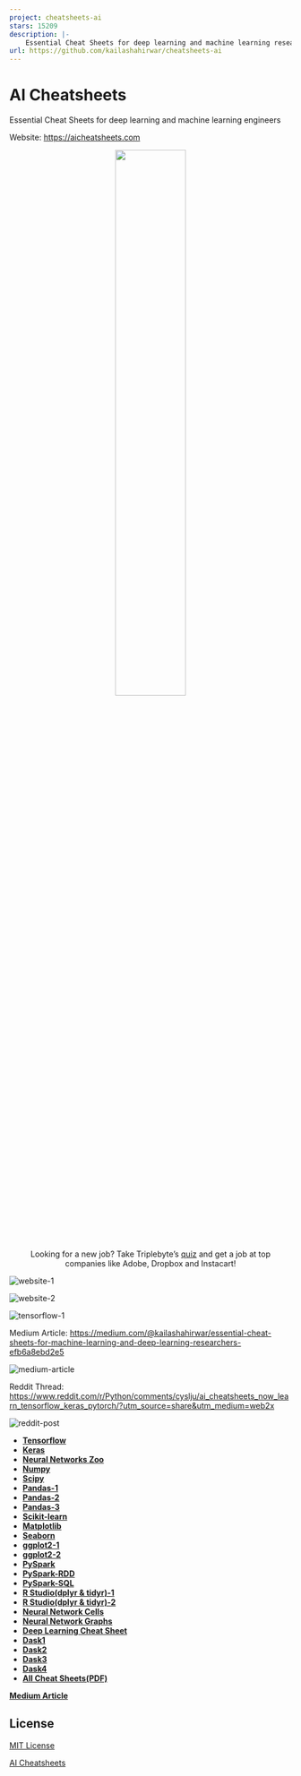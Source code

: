 ```yaml
---
project: cheatsheets-ai
stars: 15209
description: |-
    Essential Cheat Sheets for deep learning and machine learning researchers https://medium.com/@kailashahirwar/essential-cheat-sheets-for-machine-learning-and-deep-learning-researchers-efb6a8ebd2e5
url: https://github.com/kailashahirwar/cheatsheets-ai
---
```


# AI Cheatsheets

Essential Cheat Sheets for deep learning and machine learning engineers

Website: https://aicheatsheets.com

<p align="center">
  <img width="50%" height="auto" src="Triplebyte_logo.png">
</p>
<p align="center">
Looking for a new job? Take Triplebyte’s <a href="https://triplebyte.com/a/ZYAvvEc/d">quiz</a> and get a job at top companies like Adobe, Dropbox and Instacart!
</p>

![website-1](https://github.com/kailashahirwar/cheatsheets-ai/blob/master/screenshots/website.png)

![website-2](https://github.com/kailashahirwar/cheatsheets-ai/blob/master/screenshots/website-2.png)

![tensorflow-1](https://github.com/kailashahirwar/cheatsheets-ai/blob/master/screenshots/tensorflow1.png)

Medium Article: https://medium.com/@kailashahirwar/essential-cheat-sheets-for-machine-learning-and-deep-learning-researchers-efb6a8ebd2e5

![medium-article](https://github.com/kailashahirwar/cheatsheets-ai/blob/master/screenshots/medium-article.png)

Reddit Thread: https://www.reddit.com/r/Python/comments/cyslju/ai_cheatsheets_now_learn_tensorflow_keras_pytorch/?utm_source=share&utm_medium=web2x

![reddit-post](https://github.com/kailashahirwar/cheatsheets-ai/blob/master/screenshots/reddit-post.png)
  
    
  - [**Tensorflow**](https://github.com/kailashahirwar/cheatsheets-ai/blob/master/PDFs/Tensorflow.pdf)<br>
  - [**Keras**](https://github.com/kailashahirwar/cheatsheets-ai/blob/master/Keras.jpg)<br>
  - [**Neural Networks Zoo**](https://github.com/kailashahirwar/cheatsheets-ai/blob/master/Neural%20Networks%20Zoo.png)<br>
  - [**Numpy**](https://github.com/kailashahirwar/cheatsheets-ai/blob/master/Numpy.png)<br>
  - [**Scipy**](https://github.com/kailashahirwar/cheatsheets-ai/blob/master/Scipy.png)<br>
  - [**Pandas-1**](https://github.com/kailashahirwar/cheatsheets-ai/blob/master/Pandas-1.jpg)<br>
  - [**Pandas-2**](https://github.com/kailashahirwar/cheatsheets-ai/blob/master/Pandas-2.jpg)<br>
  - [**Pandas-3**](https://github.com/kailashahirwar/cheatsheets-ai/blob/master/Pandas-3.png)<br>
  - [**Scikit-learn**](https://github.com/kailashahirwar/cheatsheets-ai/blob/master/Scikit%20Learn.png)<br>
  - [**Matplotlib**](https://github.com/kailashahirwar/cheatsheets-ai/blob/master/Matplotlib.png)<br>
  - [**Seaborn**](https://github.com/kailashahirwar/cheatsheets-ai/blob/master/seaborn.png)<br>
  - [**ggplot2-1**](https://github.com/kailashahirwar/cheatsheets-ai/blob/master/ggplot2-1.jpg)<br>
  - [**ggplot2-2**](https://github.com/kailashahirwar/cheatsheets-ai/blob/master/ggplot2-2.jpg)<br>
  - [**PySpark**](https://github.com/kailashahirwar/cheatsheets-ai/blob/master/PySpark.jpg)<br>
  - [**PySpark-RDD**](https://github.com/kailashahirwar/cheatsheets-ai/blob/master/PySpark-RDD.png)<br>
  - [**PySpark-SQL**](https://github.com/kailashahirwar/cheatsheets-ai/blob/master/PySpark-SQL.png)<br>
  - [**R Studio(dplyr & tidyr)-1**](https://github.com/kailashahirwar/cheatsheets-ai/blob/master/Data%20Wrangling%20with%20dplyr%20and%20tidyr%20-%20R%20Studio-1.jpg)<br>
  - [**R Studio(dplyr & tidyr)-2**](https://github.com/kailashahirwar/cheatsheets-ai/blob/master/Data%20Wrangling%20with%20dplyr%20and%20tidyr%20-%20R%20Studio-2.jpg)<br>
  - [**Neural Network Cells**](https://github.com/kailashahirwar/cheatsheets-ai/blob/master/Neural%20Network%20Cells.png)<br>
  - [**Neural Network Graphs**](https://github.com/kailashahirwar/cheatsheets-ai/blob/master/Neural%20Network%20Graphs.png)<br>
  - [**Deep Learning Cheat Sheet**](https://github.com/kailashahirwar/cheatsheets-ai/blob/master/Deep%20Learning%20Cheat%20Sheet-Hacker%20Noon.pdf)<br>
  - [**Dask1**](https://github.com/kailashahirwar/cheatsheets-ai/blob/master/Dask1.png)
  - [**Dask2**](https://github.com/kailashahirwar/cheatsheets-ai/blob/master/Dask2.png)
  - [**Dask3**](https://github.com/kailashahirwar/cheatsheets-ai/blob/master/Dask3.png)
  - [**Dask4**](https://github.com/kailashahirwar/cheatsheets-ai/blob/master/Dask4.png)
  - [**All Cheat Sheets(PDF)**](https://github.com/kailashahirwar/cheatsheets-ai/blob/master/All%20Cheat%20Sheets.pdf)<br>
  
[**Medium Article**](https://medium.com/@kailashahirwar/essential-cheat-sheets-for-machine-learning-and-deep-learning-researchers-efb6a8ebd2e5)
  
License
-----------------

[MIT License](https://github.com/kailashahirwar/cheatsheets-ai/blob/master/LICENSE.md)

[AI Cheatsheets](https://aicheatsheets.com)
